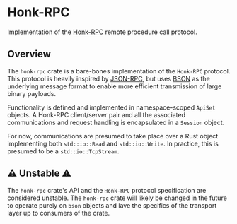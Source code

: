# Honk-RPC

Implementation of the [Honk-RPC](https://gosling.technology/honk-rpc-spec.xhtml) remote procedure call protocol.

## Overview

The `honk-rpc` crate is a bare-bones implementation of the `Honk-RPC` protocol. This protocol is heavily inspired by [JSON-RPC](https://www.jsonrpc.org), but uses [BSON](https://bsonspec.org) as the underlying message format to enable more efficient transmission of large binary payloads.

Functionality is defined and implemented in namespace-scoped `ApiSet` objects. A Honk-RPC client/server pair and all the associated communications and request handling is encapsulated in a `Session` object.

For now, communications are presumed to take place over a Rust object implementing both `std::io::Read` and `std::io::Write`. In practice, this is presumed to be a `std::io::TcpStream`.

## ⚠ Unstable ⚠

The `honk-rpc` crate's API and the `Honk-RPC` protocol specification are considered unstable. The `honk-rpc` crate will likely be [changed](https://github.com/blueprint-freespeech/gosling/issues/110) in the future to operate purely on `bson` objects and lave the specifics of the transport layer up to consumers of the crate.
